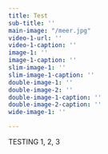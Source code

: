 ```yaml
---
title: Test
sub-title: ''
main-image: "/meer.jpg"
video-1-url: ''
video-1-caption: ''
image-1: ''
image-1-caption: ''
slim-image-1: ''
slim-image-1-caption: ''
double-image-1: ''
double-image-2: ''
double-image-1-caption: ''
double-image-2-caption: ''
wide-image-1: ''

---
```

TESTING 1, 2, 3